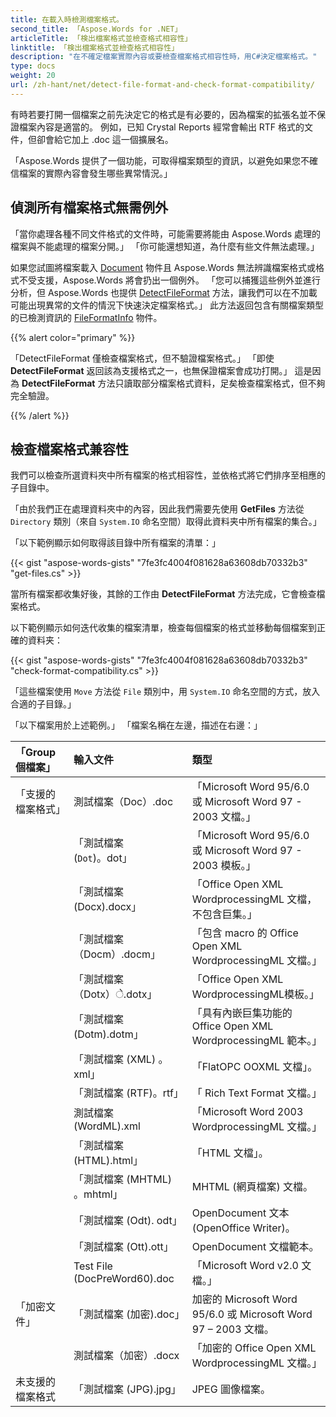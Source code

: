 ```yaml
---
title: 在載入時檢測檔案格式。
second_title: 「Aspose.Words for .NET」
articleTitle: 「検出檔案格式並檢查格式相容性」
linktitle: 「検出檔案格式並檢查格式相容性」
description: "在不確定檔案實際內容或要檢查檔案格式相容性時，用C#決定檔案格式。"
type: docs
weight: 20
url: /zh-hant/net/detect-file-format-and-check-format-compatibility/
---
```


有時若要打開一個檔案之前先決定它的格式是有必要的，因為檔案的拡張名並不保證檔案內容是適當的。 例如，已知 Crystal Reports 經常會輸出 RTF 格式的文件，但卻會給它加上 .doc 這一個擴展名。

「Aspose.Words 提供了一個功能，可取得檔案類型的資訊，以避免如果您不確信檔案的實際內容會發生哪些異常情況。」

## 偵測所有檔案格式無需例外

「當你處理各種不同文件格式的文件時，可能需要將能由 Aspose.Words 處理的檔案與不能處理的檔案分開。」 「你可能還想知道，為什麼有些文件無法處理。」

如果您試圖將檔案載入 [Document](https://reference.aspose.com/words/net/aspose.words/document/) 物件且 Aspose.Words 無法辨識檔案格式或格式不受支援，Aspose.Words 將會扔出一個例外。 「您可以捕獲這些例外並進行分析，但 Aspose.Words 也提供 [DetectFileFormat](https://reference.aspose.com/words/net/aspose.words/fileformatutil/detectfileformat/) 方法，讓我們可以在不加載可能出現異常的文件的情況下快速決定檔案格式。」 此方法返回包含有關檔案類型的已檢測資訊的 [FileFormatInfo](https://reference.aspose.com/words/net/aspose.words/fileformatinfo/) 物件。

{{% alert color="primary" %}}

「DetectFileFormat 僅檢查檔案格式，但不驗證檔案格式。」 「即使 **DetectFileFormat** 返回該為支援格式之一，也無保證檔案會成功打開。」 這是因為 **DetectFileFormat** 方法只讀取部分檔案格式資料，足矣檢查檔案格式，但不夠完全驗證。

{{% /alert %}}

## 檢查檔案格式兼容性

我們可以檢查所選資料夾中所有檔案的格式相容性，並依格式將它們排序至相應的子目錄中。

「由於我們正在處理資料夾中的內容，因此我們需要先使用 **GetFiles** 方法從 `Directory` 類別（來自 `System.IO` 命名空間）取得此資料夹中所有檔案的集合。」

「以下範例顯示如何取得該目錄中所有檔案的清單：」

{{< gist "aspose-words-gists" "7fe3fc4004f081628a63608db70332b3" "get-files.cs" >}}

當所有檔案都收集好後，其餘的工作由 **DetectFileFormat** 方法完成，它會檢查檔案格式。

以下範例顯示如何迭代收集的檔案清單，檢查每個檔案的格式並移動每個檔案到正確的資料夹：

{{< gist "aspose-words-gists" "7fe3fc4004f081628a63608db70332b3" "check-format-compatibility.cs" >}}

「這些檔案使用 `Move` 方法從 `File` 類別中，用 `System.IO` 命名空間的方式，放入合適的子目錄。」

「以下檔案用於上述範例。」 「檔案名稱在左邊，描述在右邊：」

| 「Group 個檔案」 | 輸入文件 | 類型 |
| :- | :- | :- |
| 「支援的檔案格式」 | 測試檔案（Doc）.doc | 「Microsoft Word 95/6.0 或 Microsoft Word 97 - 2003 文檔。」 |
|  | 「測試檔案 (`Dot`)。dot」 | 「Microsoft Word 95/6.0 或 Microsoft Word 97 - 2003 模板。」 |
|  | 「測試檔案 (Docx).docx」 | 「Office Open XML WordprocessingML 文檔，不包含巨集。」 |
|  | 「測試檔案（Docm）.docm」 | 「包含 macro 的 Office Open XML WordprocessingML 文檔。」 |
|  | 「測試檔案（Dotx）े.dotx」 | 「Office Open XML WordprocessingML模板。」 |
|  | 「測試檔案 (Dotm).dotm」 | 「具有內嵌巨集功能的 Office Open XML WordprocessingML 範本。」 |
|  | 「測試檔案 (XML) 。xml」 | 「FlatOPC OOXML 文檔」。 |
|  | 「測試檔案 (RTF)。rtf」 | 「 Rich Text Format 文檔。」 |
|  | 測試檔案 (WordML).xml | 「Microsoft Word 2003 WordprocessingML 文檔。」 |
|  | 「測試檔案 (HTML).html」 | 「HTML 文檔」。 |
|  | 「測試檔案 (MHTML) 。mhtml」 | MHTML (網頁檔案) 文檔。 |
|  | 「測試檔案 (Odt). odt」 | OpenDocument 文本 (OpenOffice Writer)。 |
|  | 「測試檔案 (Ott).ott」 | OpenDocument 文檔範本。 |
|  | Test File (DocPreWord60).doc | 「Microsoft Word v2.0 文檔。」 |
| 「加密文件」 | 「測試檔案 (加密).doc」 | 加密的 Microsoft Word 95/6.0 或 Microsoft Word 97 – 2003 文檔。 |
|  | 測試檔案（加密）.docx | 「加密的 Office Open XML WordprocessingML 文檔。」 |
| 未支援的檔案格式 | 「測試檔案 (JPG).jpg」 | JPEG 圖像檔案。 |

